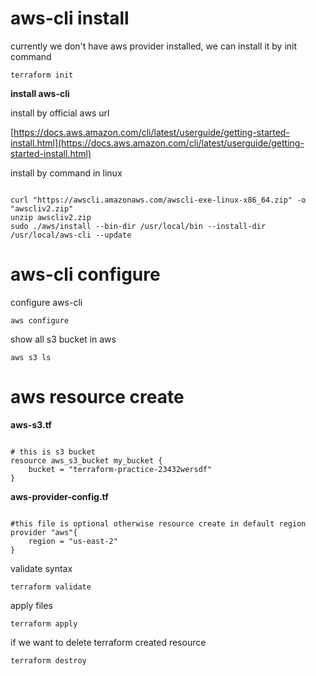 # aws-cli install

currently we don't have aws provider installed, we can install it by init command
<pre><code>terraform init</code></pre>

**install aws-cli**

install by official aws url

[https://docs.aws.amazon.com/cli/latest/userguide/getting-started-install.html](https://docs.aws.amazon.com/cli/latest/userguide/getting-started-install.html)

install by command in linux
<pre><code>
curl "https://awscli.amazonaws.com/awscli-exe-linux-x86_64.zip" -o "awscliv2.zip"
unzip awscliv2.zip
sudo ./aws/install --bin-dir /usr/local/bin --install-dir /usr/local/aws-cli --update
</code></pre>

# aws-cli configure

configure aws-cli
<pre><code>aws configure</code></pre>

show all s3 bucket in aws
<pre><code>aws s3 ls</code></pre>

# aws resource create

**aws-s3.tf**
<pre><code>
# this is s3 bucket
resource aws_s3_bucket my_bucket {
    bucket = "terraform-practice-23432wersdf"
}
</code></pre>

**aws-provider-config.tf**
<pre><code>
#this file is optional otherwise resource create in default region
provider "aws"{
	region = "us-east-2"
}
</code></pre>

validate syntax 
<pre><code>terraform validate</code></pre>

apply files
<pre><code>terraform apply</code></pre>

if we want to delete terraform created resource
<pre><code>terraform destroy</code></pre>

